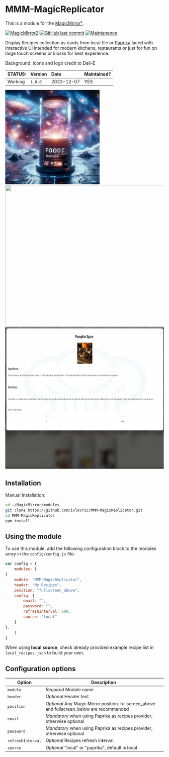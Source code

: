 # MMM-MagicReplicator

This is a module for the [MagicMirror²](https://github.com/MichMich/MagicMirror/).

[![MagicMirror2](https://img.shields.io/badge/MagicMirror-2.2.2-lightgray.svg)](https://github.com/MichMich/MagicMirror)
[![GitHub last commit](https://img.shields.io/github/last-commit/ivlovric/MMM-MagicReplicator/main)](https://github.com/ivlovric/MMM-MagicReplicator)
[![Maintenance](https://img.shields.io/badge/Maintained%3F-yes-green.svg)](https://github.com/ivlovric/MMM-MagicReplicator/graphs/commit-activity)

Display Recipes collection as cards from local file or [Paprika](https://www.paprikaapp.com/) laced with interactive UI intended for modern kitchens, restaurants or just for fun on large touch screens or kiosks for best experience.

Background, icons and logo credit to Dall-E


| STATUS: | Version | Date | Maintained? |
|:------- |:------- |:---- |:----------- |
| Working | `1.0.0` | 2023-12-07 | YES |


<img src="https://github.com/ivlovric/MMM-MagicReplicator/blob/main/assets/foodreplicator-logo.jpg" width="300" height="300">
<img src="https://github.com/ivlovric/MMM-MagicReplicator/blob/main/assets/MagicReplicator-screenshot.png" width="750" height="450">
<img src="https://github.com/ivlovric/MMM-MagicReplicator/blob/main/assets/recpedetail-screenshot.png" width="750" height="450">


## Installation

Manual Installation:

```bash
cd ~/MagicMirror/modules
git clone https://github.com/ivlovric/MMM-MagicReplicator.git
cd MMM-MagicReplicator
npm install

```


## Using the module

To use this module, add the following configuration block to the modules array in the `config/config.js` file:
```js
var config = {
    modules: [
{
    module: "MMM-MagicReplicator",
    header: "My Recipes",
    position: "fullscreen_above",
    config: {
        email: "",
        password: "",
        refreshInterval: 600,
        source: "local"
    }
},
    ]
}
```

When using **local source**, check already provided example recipe list in `local_recipes.json` to build your own.

## Configuration options

| Option           | Description
|----------------- |-----------
| `module `        | *Required* Module name
| `header`        | *Optional* Header text
| `position`        | *Optional* Any Magic Mirror position. fullscreen_above and fullscreen_below are recommended
| `email`        | *Mandatory* when using Paprika as recipes provider, otherwise optional
| `password`        | *Mandatory* when using Paprika as recipes provider, otherwise optional
| `refreshInterval`        | *Optional* Recipes refresh interval
| `source`        | *Optional* "local" or "paprika", default is local
